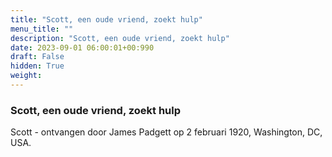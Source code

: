 ```yaml
---
title: "Scott, een oude vriend, zoekt hulp"
menu_title: ""
description: "Scott, een oude vriend, zoekt hulp"
date: 2023-09-01 06:00:01+00:990
draft: False
hidden: True
weight:
---
```

### Scott, een oude vriend, zoekt hulp

Scott - ontvangen door James Padgett op 2 februari 1920, Washington, DC, USA.
